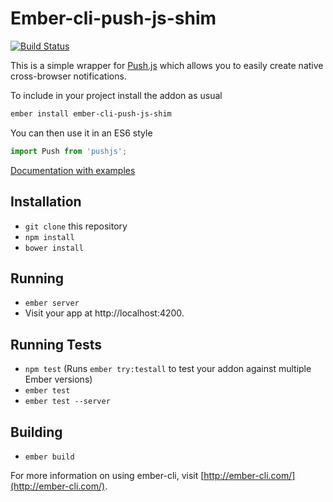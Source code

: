 # Ember-cli-push-js-shim

[![Build Status](https://travis-ci.org/chrism/ember-cli-push-js-shim.svg?branch=master)](https://travis-ci.org/chrism/ember-cli-push-js-shim)

This is a simple wrapper for [Push.js](http://nickersoft.github.io/push.js/) which allows you to easily create native cross-browser notifications.

To include in your project install the addon as usual

```bash
ember install ember-cli-push-js-shim
```

You can then use it in an ES6 style

```js
import Push from 'pushjs';
```

[Documentation with examples](http://chrismasters.net/ember-cli-push-js-shim/)

## Installation

* `git clone` this repository
* `npm install`
* `bower install`

## Running

* `ember server`
* Visit your app at http://localhost:4200.

## Running Tests

* `npm test` (Runs `ember try:testall` to test your addon against multiple Ember versions)
* `ember test`
* `ember test --server`

## Building

* `ember build`

For more information on using ember-cli, visit [http://ember-cli.com/](http://ember-cli.com/).
